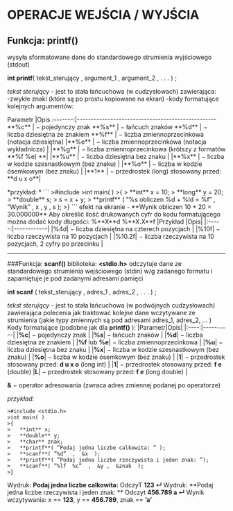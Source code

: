 OPERACJE  WEJŚCIA / WYJŚCIA
===

Funkcja: **printf()** 
---
<p> 
wysyła sformatowane dane do standardowego strumienia wyjściowego (stdout)

__int   printf__( tekst_sterujący , argument_1 , argument_2 ,  . . .  ) ;

_*tekst sterujący*_ - jest to stała łańcuchowa (w cudzysłowach) zawierająca:  
  -zwykłe znaki (które są po prostu kopiowane na ekran)
  -kody formatujące kolejnych argumentów:</p>  
<p>
Parametr |Opis                                              
:-------:|--------------------------------------------------
**%c**   | − pojedynczy znak                                
**%s**   | − łańcuch znaków                                 
**%d**   | − liczba dziesiętna ze znakiem                   
**%f**   | − liczba zmiennoprzecinkowa (notacja dziesiętna) 
|**%e**     | − liczba zmiennoprzecinkowa (notacja wykładnicza) |
|**%g**     | − liczba zmiennoprzecinkowa (krótszy z formatów **%f %e) **|
|**%u**     | − liczba dziesiętna bez znaku |
|**%x**     | − liczba w kodzie szesnastkowym (bez znaku) |
|**%o**     | − liczba w kodzie ósemkowym (bez znaku) |
|**1**        | − przedrostek (long) stosowany przed:  **d  u  x  o**|
</p>
*przykład: *
 ```
>#include <stdio.h>  
>int main( ) 
>{   
>	**int** x = 10;   
>	**long** y = 20;   
>	**double** s;   
>	s = x + y; 
>	**printf** ( ”%s obliczen %d + %ld = %f”  ,  ”Wynik”  ,  x  ,  y  ,  s  );  
>}
```
efekt na ekranie - **Wynik obliczen 10 + 20 = 30.000000** 
Aby określić ilość drukowanych cyfr do kodu formatującego można dodać kody długości:   %**X**d     %**X.X**f 
|Przykład |Opis|
|:-----:|------------|
|%4d| − liczba dziesiętna na czterech pozycjach |
|%10f| − liczba rzeczywista na 10 pozycjach |
|%10.2f| − liczba rzeczywista na 10 pozycjach, 2 cyfry po przecinku |

---
###Funkcja: **scanf()**
biblioteka: **<stdio.h>**
odczytuje dane ze standardowego strumienia wejściowego (stdin) w/g zadanego formatu i zapamiętuje je pod zadanymi adresami pamięci 
 
**int   scanf** ( tekst_sterujący , adres_1 , adres_2 ,  . . .  ) ; 

_*tekst sterujący*_ - jest to stała łańcuchowa (w podwójnych cudzysłowach) zawierająca polecenia jak traktować kolejne dane wczytywane ze strumienia (jakie typy zmiennych są pod adresami adres_1, adres_2, ... ) 
Kody formatujące (podobne jak dla **printf()** ): 
|Parametr|Opis|
|:----:|----------|
|**%c**| − pojedynczy znak |
|**%s**| − łańcuch znaków |
|**%d**| − liczba dziesiętna ze znakiem |
|**%f**  lub  **%e**| − liczba zmiennoprzecinkowa |
|**%u**| − liczba dziesiętna bez znaku |
|**%x**| − liczba w kodzie szesnastkowym (bez znaku) |
|**%o**| − liczba w kodzie ósemkowym (bez znaku) |
|**1**| − przedrostek stosowany przed:  **d  u  x  o**  (long int) |
|**1**| − przedrostek stosowany przed:  **f  e**  (double) 
|**L**| − przedrostek stosowany przed:  **f  e**  (long double) |

**&**  −   operator adresowania (zwraca adres zmiennej podanej po operatorze) 

_przykład:_
```
>#include <stdio.h>  
>int main( ) 
>{   
>	**int** x;   
>	**double** y;   
>	**char** znak;   
>	**printf**( ”Podaj jedna liczbe calkowita: ” );   
>	**scanf**( ”%d”  ,  &x  );   
>	**printf**( ”Podaj jedna liczbe rzeczywista i jeden znak: ”);   
>	**scanf**( ”%lf  %c”  ,  &y ,  &znak  );  
>} 
```
Wydruk:       **Podaj jedna liczbe calkowita:**
OdczyT	      **123 ↵**
Wydruk:       **Podaj jedna liczbe rzeczywista i jeden znak: **
Odczyt        **456.789  a ↵**
Wynik wczytywania:  x == **123**,  y == **456.789**,  znak == **’a’**
